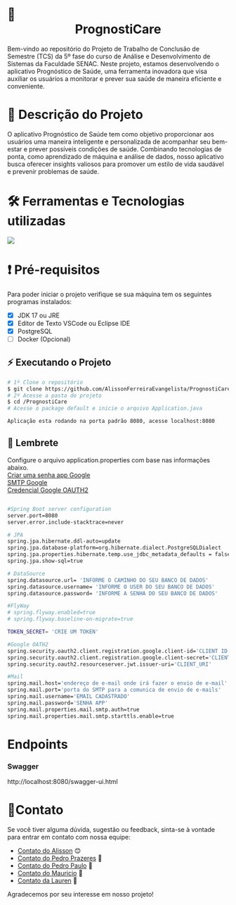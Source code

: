 # :dart: <center> PrognostiCare </center>

Bem-vindo ao repositório do Projeto de Trabalho de Conclusão de Semestre (TCS) da 5º fase do curso de Análise e Desenvolvimento de Sistemas da Faculdade SENAC. Neste projeto, estamos desenvolvendo o aplicativo Prognóstico de Saúde, uma ferramenta inovadora que visa auxiliar os usuários a monitorar e prever sua saúde de maneira eficiente e conveniente.

# :memo: Descrição do Projeto

O aplicativo Prognóstico de Saúde tem como objetivo proporcionar aos usuários uma maneira inteligente e personalizada de acompanhar seu bem-estar e prever possíveis condições de saúde. Combinando tecnologias de ponta, como aprendizado de máquina e análise de dados, nosso aplicativo busca oferecer insights valiosos para promover um estilo de vida saudável e prevenir problemas de saúde.

# 🛠 Ferramentas e Tecnologias utilizadas
<p align="left">
  <a href="https://skillicons.dev">
    <img src="https://skillicons.dev/icons?i=java,spring,vscode,postgres,docker,nginx,flutter" />
  </a>
</p>
 
# :exclamation: Pré-requisitos

Para poder iniciar o projeto verifique se sua máquina tem os seguintes programas instalados:

- [X] JDK 17 ou JRE
- [X] Editor de Texto VSCode ou Eclipse IDE
- [X] PostgreSQL
- [ ] Docker (Opcional)

##  :zap: Executando o Projeto

```bash
# 1º Clone o repositório
$ git clone https://github.com/AlissonFerreiraEvangelista/PrognostiCare.git
# 2º Acesse a pasta do projeto
$ cd /PrognostiCare
# Acesse o package default e inicie o arquivo Application.java

Aplicação esta rodando na porta padrão 8080, acesse localhost:8080
```
## :no_entry_sign: Lembrete
Configure o arquivo application.properties com base nas informações abaixo.<br> 
<a href="https://support.google.com/accounts/answer/185833?hl=pt-BR">Criar uma senha app Google</a> <br>
<a href="https://support.google.com/a/answer/176600?hl=pt#:~:text=filtrar%20mensagens%20suspeitas.-,O%20nome%20de%20dom%C3%ADnio%20totalmente%20qualificado%20do%20servi%C3%A7o%20SMTP%20%C3%A9,Protocolos%20SSL%20e%20TLS"> SMTP Google</a> <br>
<a href="https://cloud.google.com/?hl=pt-br">Credencial Google OAUTH2</a>
```bash

#Spring Boot server configuration
server.port=8080
server.error.include-stacktrace=never

# JPA
spring.jpa.hibernate.ddl-auto=update
spring.jpa.database-platform=org.hibernate.dialect.PostgreSQLDialect
spring.jpa.properties.hibernate.temp.use_jdbc_metadata_defaults = false
spring.jpa.show-sql=true

# DataSource
spring.datasource.url= 'INFORME O CAMINHO DO SEU BANCO DE DADOS'
spring.datasource.username= 'INFORME O USER DO SEU BANCO DE DADOS'
spring.datasource.password= 'INFORME A SENHA DO SEU BANCO DE DADOS'

#FlyWay
# spring.flyway.enabled=true
# spring.flyway.baseline-on-migrate=true

TOKEN_SECRET= 'CRIE UM TOKEN'

#Google OATH2
spring.security.oauth2.client.registration.google.client-id='CLIENT ID'
spring.security.oauth2.client.registration.google.client-secret='CLIENT_SECRET'
spring.security.oauth2.resourceserver.jwt.issuer-uri='CLIENT_URI'

#Mail
spring.mail.host='endereço de e-mail onde irá fazer o envio de e-mail'
spring.mail.port='porta do SMTP para a comunica de envio de e-mails'
spring.mail.username='EMAIL CADASTRADO'
spring.mail.password='SENHA APP'
spring.mail.properties.mail.smtp.auth=true
spring.mail.properties.mail.smtp.starttls.enable=true

```

# Endpoints
### Swagger
http://localhost:8080/swagger-ui.html


# 🍻Contato

Se você tiver alguma dúvida, sugestão ou feedback, sinta-se à vontade para entrar em contato com nossa equipe:

- [Contato do Alisson](https://github.com/usuario-alisson) 😊
- [Contato do Pedro Prazeres](https://github.com/PedroPrazz) 🚀
- [Contato do Pedro Paulo](https://github.com/usuario-pedropaulo) 🎉
- [Contato do Mauricio](https://github.com/MauricioDevJS) 🌟
- [Contato da Lauren](https://github.com/lauured) 📧

Agradecemos por seu interesse em nosso projeto!

